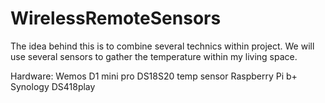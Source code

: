 # WirelessRemoteSensors
The idea behind this is to combine several technics within project.
We will use several sensors to gather the temperature within my living space.

Hardware:
Wemos D1 mini pro
DS18S20 temp sensor
Raspberry Pi b+
Synology DS418play

